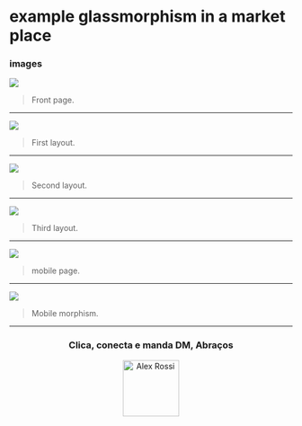 ﻿# example glassmorphism in a market place

### images

![](https://imgur.com/w4Qk4dW.jpg)

> Front page.

---

![](https://imgur.com/FIxriSX.jpg)

> First layout.

---

![](https://imgur.com/3gI9H49.jpg)

> Second layout.

---

![](https://imgur.com/EWPw1Z8.jpg)

> Third layout.

---

![](https://imgur.com/rdaqkC9.jpg)

> mobile page.

---

![](https://imgur.com/fmsgKvZ.jpg)

> Mobile morphism.

---

<h3 align="center">Clica, conecta e manda DM, Abraços</h3>

<p align="center">
  <a href="https://www.linkedin.com/in/4lex/">
    <img src="https://avatars3.githubusercontent.com/u/62000504?s=400&u=9077ec8b32016a8accbb59dfc8e6d217b7b1b468&v=4" title="Alex Rossi" width="100" height="100">
  </a>
